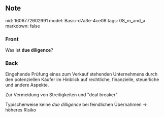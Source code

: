 ## Note
nid: 1606772602991
model: Basic-d7a3e-4ce08
tags: 08_m_and_a
markdown: false

### Front
<p>Was ist <b>due diligence</b>?

### Back
<p><span>Eingehende Prüfung eines zum Verkauf stehenden
Unternehmens durch den potenziellen Käufer im Hinblick auf
rechtliche, finanzielle, steuerliche und andere Aspekte.</span>
<p><span>Zur Vermeidung von Streitigkeiten und "deal
breaker"</span>
<p><span>Typischerweise keine <em>due dilligence</em> bei
feindlichen Übernahmen → höheres Risiko</span>

